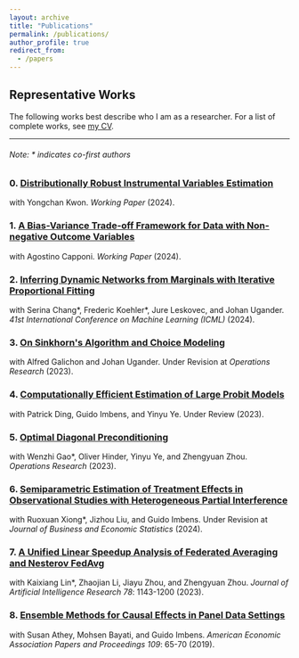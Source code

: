 ```yaml
---
layout: archive
title: "Publications"
permalink: /publications/
author_profile: true
redirect_from:
  - /papers
---
```

## Representative Works
The following works best describe who I am as a researcher. For a list of complete works, see [my CV](https://zhaonanq.github.io/files/CV_Zhaonan_Qu.pdf).


___

###### _Note: \* indicates co-first authors_

### 0. [Distributionally Robust Instrumental Variables Estimation](https://drive.google.com/file/d/1g2ffF4WMaQV9gNRU5m-gEz0FVf75O2Jw/view?usp=sharing)
with Yongchan Kwon. _Working Paper_ (2024).


### 1. [A Bias-Variance Trade-off Framework for Data with Non-negative Outcome Variables](https://drive.google.com/file/d/1qJS-sRlTLggwkjiYLQr0ihGnYKch6sUU/view?usp=sharing)
with Agostino Capponi. _Working Paper_ (2024).


### 2. [Inferring Dynamic Networks from Marginals with Iterative Proportional Fitting](https://arxiv.org/abs/2402.18697)
with Serina Chang\*, Frederic Koehler\*, Jure Leskovec, and Johan Ugander. _41st International Conference on Machine Learning (ICML)_  (2024).


### 3. [On Sinkhorn's Algorithm and Choice Modeling](https://drive.google.com/file/d/18pq78eIlByYdEl_ezIkA1AyF6wMpg6eg/view?usp=sharing)
with Alfred Galichon and Johan Ugander. Under Revision at _Operations Research_ (2023).


### 4. [Computationally Efficient Estimation of Large Probit Models](https://arxiv.org/abs/2407.09371)
with Patrick Ding, Guido Imbens, and Yinyu Ye. Under Review (2023).


### 5. [Optimal Diagonal Preconditioning](https://arxiv.org/abs/2209.00809)
with Wenzhi Gao\*, Oliver Hinder, Yinyu Ye, and Zhengyuan Zhou. _Operations Research_ (2023).


### 6. [Semiparametric Estimation of Treatment Effects in Observational Studies with Heterogeneous Partial Interference](https://arxiv.org/abs/2107.12420)
with Ruoxuan Xiong\*, Jizhou Liu, and Guido Imbens. Under Revision at _Journal of Business and Economic Statistics_ (2024).


### 7. [A Unified Linear Speedup Analysis of Federated Averaging and Nesterov FedAvg](https://arxiv.org/abs/2007.05690)
with Kaixiang Lin\*, Zhaojian Li, Jiayu Zhou, and Zhengyuan Zhou. _Journal of Artificial Intelligence Research 78_: 1143-1200 (2023).


### 8. [Ensemble Methods for Causal Effects in Panel Data Settings](https://arxiv.org/abs/1903.10079)
with Susan Athey, Mohsen Bayati, and Guido Imbens. _American Economic Association Papers and Proceedings 109_: 65-70 (2019).


